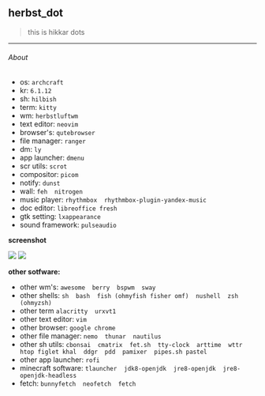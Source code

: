 ## herbst_dot

>this is hikkar dots

---
###### About
*  os: `archcraft`
*  kr: `6.1.12`
*  sh: `hilbish` 
*  term: `kitty`
*  wm: `herbstluftwm`
*  text editor: `neovim`
*  browser's: `qutebrowser`
*  file manager: `ranger`
*  dm: `ly`
*  app launcher: `dmenu`
*  scr utils: `scrot`
*  compositor: `picom`
*  notify: `dunst`
*  wall: `feh  nitrogen`
*  music player: `rhythmbox  rhythmbox-plugin-yandex-music`
*  doc editor: `libreoffice fresh`
*  gtk setting: `lxappearance`
*  sound framework: `pulseaudio`

**screenshot**

<img src="https://github.com/h1kkar/herbst_dot/blob/master/.screenshot/scr.png">
<img src="https://github.com/h1kkar/herbst_dot/blob/master/.screenshot/scr_001.png">

**other sotfware:**

*  other wm's: `awesome  berry  bspwm  sway`
*  other shells: `sh  bash  fish (ohmyfish fisher omf)  nushell  zsh (ohmyzsh)`
*  other term `alacritty  urxvt1`
*  other text editor: `vim`
*  other browser: `google chrome`
*  other file manager: `nemo  thunar  nautilus`
*  other sh utils: `cbonsai  cmatrix  fet.sh  tty-clock  arttime  wttr  htop figlet khal  ddgr  pdd  pamixer  pipes.sh pastel`
*  other app launcher: `rofi`
*  minecraft software: `tlauncher  jdk8-openjdk  jre8-openjdk  jre8-openjdk-headless`
*  fetch: `bunnyfetch  neofetch  fetch`